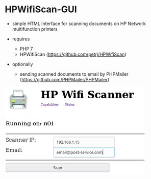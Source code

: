 # HPWifiScan-GUI

- simple HTML interface for scanning documents on HP Network multifunction printers

- requires
    - PHP 7
    - HPWifiScan (https://github.com/petrj/HPWifiScan)
- optionally
    - sending scanned documents to email by PHPMailer (https://github.com/PHPMailer/PHPMailer)

![HPWifiScan screenshot](screenshot.png)
